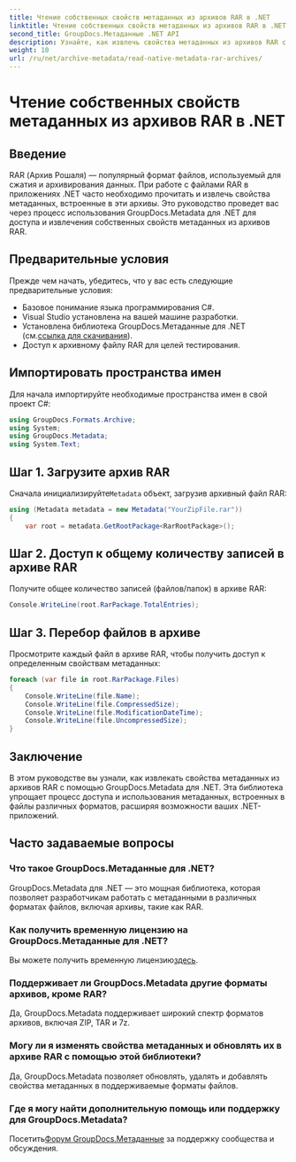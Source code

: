 ```yaml
---
title: Чтение собственных свойств метаданных из архивов RAR в .NET
linktitle: Чтение собственных свойств метаданных из архивов RAR в .NET
second_title: GroupDocs.Метаданные .NET API
description: Узнайте, как извлечь свойства метаданных из архивов RAR с помощью GroupDocs.Metadata for .NET на C#. Изучите детали файла без особых усилий.
weight: 10
url: /ru/net/archive-metadata/read-native-metadata-rar-archives/
---
```


# Чтение собственных свойств метаданных из архивов RAR в .NET

## Введение
RAR (Архив Рошаля) — популярный формат файлов, используемый для сжатия и архивирования данных. При работе с файлами RAR в приложениях .NET часто необходимо прочитать и извлечь свойства метаданных, встроенные в эти архивы. Это руководство проведет вас через процесс использования GroupDocs.Metadata для .NET для доступа и извлечения собственных свойств метаданных из архивов RAR.
## Предварительные условия

Прежде чем начать, убедитесь, что у вас есть следующие предварительные условия:
- Базовое понимание языка программирования C#.
- Visual Studio установлена на вашей машине разработки.
-  Установлена библиотека GroupDocs.Метаданные для .NET (см.[ссылка для скачивания](https://releases.groupdocs.com/metadata/net/)).
- Доступ к архивному файлу RAR для целей тестирования.

## Импортировать пространства имен
Для начала импортируйте необходимые пространства имен в свой проект C#:
```csharp
using GroupDocs.Formats.Archive;
using System;
using GroupDocs.Metadata;
using System.Text;
```

## Шаг 1. Загрузите архив RAR
 Сначала инициализируйте`Metadata` объект, загрузив архивный файл RAR:
```csharp
using (Metadata metadata = new Metadata("YourZipFile.rar"))
{
    var root = metadata.GetRootPackage<RarRootPackage>();
```
## Шаг 2. Доступ к общему количеству записей в архиве RAR
Получите общее количество записей (файлов/папок) в архиве RAR:
```csharp
Console.WriteLine(root.RarPackage.TotalEntries);
```
## Шаг 3. Перебор файлов в архиве
Просмотрите каждый файл в архиве RAR, чтобы получить доступ к определенным свойствам метаданных:
```csharp
foreach (var file in root.RarPackage.Files)
{
    Console.WriteLine(file.Name);
    Console.WriteLine(file.CompressedSize);
    Console.WriteLine(file.ModificationDateTime);
    Console.WriteLine(file.UncompressedSize);
}
```

## Заключение
В этом руководстве вы узнали, как извлекать свойства метаданных из архивов RAR с помощью GroupDocs.Metadata для .NET. Эта библиотека упрощает процесс доступа и использования метаданных, встроенных в файлы различных форматов, расширяя возможности ваших .NET-приложений.

## Часто задаваемые вопросы
### Что такое GroupDocs.Метаданные для .NET?
GroupDocs.Metadata для .NET — это мощная библиотека, которая позволяет разработчикам работать с метаданными в различных форматах файлов, включая архивы, такие как RAR.
### Как получить временную лицензию на GroupDocs.Метаданные для .NET?
 Вы можете получить временную лицензию[здесь](https://purchase.groupdocs.com/temporary-license/).
### Поддерживает ли GroupDocs.Metadata другие форматы архивов, кроме RAR?
Да, GroupDocs.Metadata поддерживает широкий спектр форматов архивов, включая ZIP, TAR и 7z.
### Могу ли я изменять свойства метаданных и обновлять их в архиве RAR с помощью этой библиотеки?
Да, GroupDocs.Metadata позволяет обновлять, удалять и добавлять свойства метаданных в поддерживаемые форматы файлов.
### Где я могу найти дополнительную помощь или поддержку для GroupDocs.Metadata?
 Посетить[Форум GroupDocs.Метаданные](https://forum.groupdocs.com/c/metadata/14) за поддержку сообщества и обсуждения.